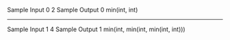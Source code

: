 Sample Input 0
	2
Sample Output 0
	min(int, int)

-------------------------------------

Sample Input 1
	4
Sample Output 1
	min(int, min(int, min(int, int)))